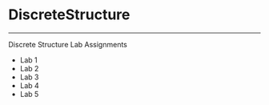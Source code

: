 # DiscreteStructure
**********
Discrete Structure Lab Assignments 
* Lab 1 
* Lab 2 
* Lab 3
* Lab 4
* Lab 5 
